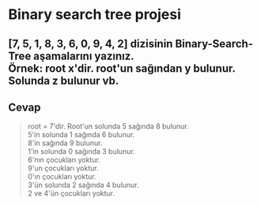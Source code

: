 # Binary search tree projesi 
[7, 5, 1, 8, 3, 6, 0, 9, 4, 2] dizisinin Binary-Search-Tree aşamalarını yazınız.<br>
Örnek: root x'dir. root'un sağından y bulunur. Solunda z bulunur vb.
---
## Cevap
> root = 7'dir. Root'un solunda 5 sağında 8 bulunur. <br>
> 5'in solunda 1 sağında 6 bulunur. <br>
> 8'in sağında 9 bulunur. <br>
> 1'in solunda 0 sağında 3 bulunur. <br>
> 6'nın çocukları yoktur. <br>
> 9'un çocukları yoktur. <br>
> 0'ın çocukları yoktur. <br>
> 3'ün solunda 2 sağında 4 bulunur. <br>
> 2 ve 4'ün çocukları yoktur.
